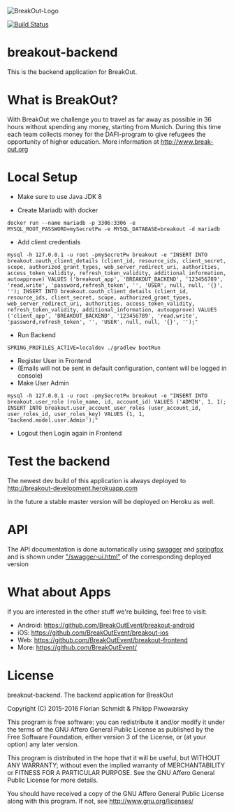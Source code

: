 
![BreakOut-Logo](https://static.break-out.org/breakout-logo.png "BreakOut")


[![Build Status](https://travis-ci.org/BreakOutEvent/breakout-backend.svg?branch=develop)](https://travis-ci.org/BreakOutEvent/breakout-backend)

# breakout-backend

This is the backend application for BreakOut. 

# What is BreakOut?
With BreakOut we challenge you to travel as far away as possible in 36 hours without spending any money, starting from Munich. During this time each team collects money for the DAFI-program to give refugees the opportunity of higher education.
More information at http://www.break-out.org

# Local Setup

- Make sure to use Java JDK 8

- Create Mariadb with docker 
```
docker run --name mariadb -p 3306:3306 -e MYSQL_ROOT_PASSWORD=mySecretPw -e MYSQL_DATABASE=breakout -d mariadb
```

 - Add client credentials
```
mysql -h 127.0.0.1 -u root -pmySecretPw breakout -e "INSERT INTO breakout.oauth_client_details (client_id, resource_ids, client_secret, scope, authorized_grant_types, web_server_redirect_uri, authorities, access_token_validity, refresh_token_validity, additional_information, autoapprove) VALUES ('breakout_app', 'BREAKOUT_BACKEND', '123456789', 'read,write', 'password,refresh_token', '', 'USER', null, null, '{}', ''); INSERT INTO breakout.oauth_client_details (client_id, resource_ids, client_secret, scope, authorized_grant_types, web_server_redirect_uri, authorities, access_token_validity, refresh_token_validity, additional_information, autoapprove) VALUES ('client_app', 'BREAKOUT_BACKEND', '123456789', 'read,write', 'password,refresh_token', '', 'USER', null, null, '{}', '');"
```

 - Run Backend
```
SPRING_PROFILES_ACTIVE=localdev ./gradlew bootRun
```

- Register User in Frontend
- (Emails will not be sent in default configuration, content will be logged in console)
- Make User Admin
```
mysql -h 127.0.0.1 -u root -pmySecretPw breakout -e "INSERT INTO breakout.user_role (role_name, id, account_id) VALUES ('ADMIN', 1, 1); INSERT INTO breakout.user_account_user_roles (user_account_id, user_roles_id, user_roles_key) VALUES (1, 1, 'backend.model.user.Admin');"
```

- Logout then Login again in Frontend


# Test the backend
The newest dev build of this application is always deployed to http://breakout-development.herokuapp.com

In the future a stable master version will be deployed on Heroku as well.

# API
The API documentation is done automatically using [swagger](http://swagger.io) and [springfox](https://github.com/springfox/springfox) and is shown under ["/swagger-ui.html"](http://breakout-development.herokuapp.com) of the corresponding deployed version

# What about Apps
If you are interested in the other stuff we're building, feel free to visit:
* Android: https://github.com/BreakOutEvent/breakout-android
* iOS: https://github.com/BreakOutEvent/breakout-ios
* Web: https://github.com/BreakOutEvent/breakout-frontend
* More: https://github.com/BreakOutEvent/

# License
breakout-backend. The backend application for BreakOut

Copyright (C) 2015-2016 Florian Schmidt & Philipp Piwowarsky

This program is free software: you can redistribute it and/or modify
it under the terms of the GNU Affero General Public License as
published by the Free Software Foundation, either version 3 of the
License, or (at your option) any later version.

This program is distributed in the hope that it will be useful,
but WITHOUT ANY WARRANTY; without even the implied warranty of
MERCHANTABILITY or FITNESS FOR A PARTICULAR PURPOSE.  See the
GNU Affero General Public License for more details.

You should have received a copy of the GNU Affero General Public License
along with this program.  If not, see http://www.gnu.org/licenses/
